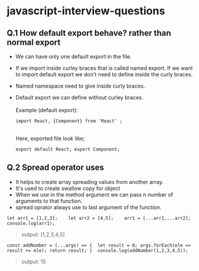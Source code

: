 # javascript-interview-questions


## Q.1 How default export behave? rather than normal export

* We can have only one default export in the file.<br>
* If we import inside curley braces that is called named export. If we want to import default export we don't need to define inside the curly braces.<br>
* Named namespace need to give inside curly braces.<br>
* Default export we can define without curley braces.<br>
  <br>
Example (default export):<br>
 
  `import React, {Component} from 'React' ;`

  <br>
  Here, exported file look like;<br>

  `export default React;
  export Component;`


## Q.2 Spread operator uses

* It helps to create array spreading values from another array.
* It's used to create swallow copy for object
* When we use in the method argument we can pass n number of arguments to that function.
* spread oprator always use to last argument of the function.

`let arr1 = [1,2,3];   
let arr2 = [4,5];   
arr1 = [...arr1,...arr2];   
console.log(arr1);`   


> output: [1,2,3,4,5]

`const addNumber = (...args) => { 
  let result = 0;
  args.forEach(ele => result += ele);
  return result;
} 
console.log(addNumber(1,2,3,4,5));`

>output: 15
